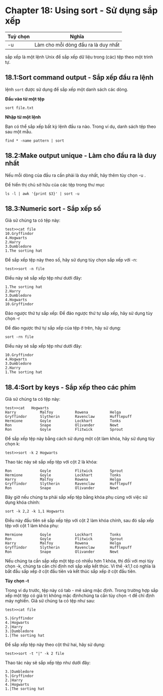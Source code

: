 # Chapter 18: Using sort - Sử dụng sắp xếp

Tuỳ chọn| Nghĩa
|---|---|
-u |Làm cho mỗi dòng đầu ra là duy nhất

sắp xếp là một lệnh Unix để sắp xếp dữ liệu trong (các) tệp theo một trình tự.

## 18.1:Sort command output - Sắp xếp đầu ra lệnh

lệnh `sort` được sử dụng để sắp xếp một danh sách các dòng.

**Đầu vào từ một tệp**

```
sort file.txt
```

**Nhập từ một lệnh**

Bạn có thể sắp xếp bất kỳ lệnh đầu ra nào. Trong ví dụ, danh sách tệp theo sau một mẫu.

```
find * -name pattern | sort
```

## 18.2:Make output unique - Làm cho đầu ra là duy nhất

Nếu mỗi dòng của đầu ra cần phải là duy nhất, hãy thêm tùy chọn -u .

Để hiển thị chủ sở hữu của các tệp trong thư mục

```
ls -l | awk '{print $3}' | sort -u
```

## 18.3:Numeric sort - Sắp xếp số

Giả sử chúng ta có tệp này:

```
test>>cat file
10.Gryffindor
4.Hogwarts
2.Harry
3.Dumbledore
1.The sorting hat
```

Để sắp xếp tệp này theo số, hãy sử dụng tùy chọn sắp xếp với -n:

```
test>>sort -n file
```

Điều này sẽ sắp xếp tệp như dưới đây:

```
1.The sorting hat
2.Harry
3.Dumbledore
4.Hogwarts
10.Gryffindor
```
 
Đảo ngược thứ tự sắp xếp: Để đảo ngược thứ tự sắp xếp, hãy sử dụng tùy chọn -r


Để đảo ngược thứ tự sắp xếp của tệp ở trên, hãy sử dụng:

```
sort -rn file
```

Điều này sẽ sắp xếp tệp như dưới đây:

```
10.Gryffindor
4.Hogwarts
3.Dumbledore
2.Harry
1.The sorting hat
```


## 18.4:Sort by keys - Sắp xếp theo các phím

Giả sử chúng ta có tệp này:

```
test>>cat   Hogwarts
Harry           Malfoy          Rowena          Helga
Gryffindor      Slytherin       Ravenclaw       Hufflepuff
Hermione        Goyle           Lockhart        Tonks
Ron             Snape           Olivander       Newt
Ron             Goyle           Flitwick        Sprout
```

Để sắp xếp tệp này bằng cách sử dụng một cột làm khóa, hãy sử dụng tùy chọn k:

```
test>>sort -k 2 Hogwarts
```

Thao tác này sẽ sắp xếp tệp với cột 2 là khóa:
```
Ron             Goyle           Flitwick        Sprout
Hermione        Goyle           Lockhart        Tonks
Harry           Malfoy          Rowena          Helga
Gryffindor      Slytherin       Ravenclaw       Hufflepuff
Ron             Snape           Olivander       Newt
```
Bây giờ nếu chúng ta phải sắp xếp tệp bằng khóa phụ cùng với việc sử dụng khóa chính:

```
sort -k 2,2 -k 1,1 Hogwarts
```

Điều này đầu tiên sẽ sắp xếp tệp với cột 2 làm khóa chính, sau đó sắp xếp tệp với cột 1 làm khóa phụ:

```
Hermione        Goyle           Lockhart        Tonks
Ron             Goyle           Flitwick        Sprout
Harry           Malfoy          Rowena          Helga
Gryffindor      Slytherin       Ravenclaw       Hufflepuff
Ron             Snape           Olivander       Newt
```

Nếu chúng ta cần sắp xếp một tệp có nhiều hơn 1 khóa, thì đối với mọi tùy chọn -k, chúng ta cần chỉ định nơi sắp xếp kết thúc. Vì thế -k1,1 có nghĩa là bắt đầu sắp xếp ở cột đầu tiên và kết thúc sắp xếp ở cột đầu tiên.

**Tùy chọn -t**

Trong ví dụ trước, tệp này có tab - mê sảng mặc định. Trong trường hợp sắp xếp một tệp có giá trị không mặc địnhchúng ta cần tùy chọn -t để chỉ định máy nghiền. Giả sử chúng ta có tệp như sau:
```
test>>cat file
```

```
5.|Gryffindor
4.|Hogwarts
2.|Harry
3.|Dumbledore
1.|The sorting hat
```

Để sắp xếp tệp này theo cột thứ hai, hãy sử dụng:

```
test>>sort -t "|" -k 2 file
```

Thao tác này sẽ sắp xếp tệp như dưới đây:

```
3.|Dumbledore
5.|Gryffindor
2.|Harry
4.|Hogwarts
1.|The sorting hat
```